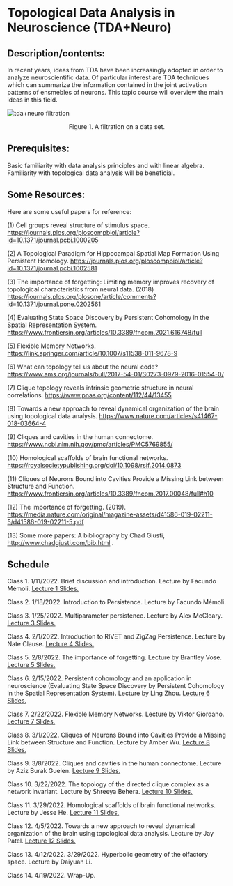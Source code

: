 # Topological Data Analysis in Neuroscience (TDA+Neuro)

## Description/contents: 
In recent years, ideas from TDA have been increasingly adopted in order to analyze neuroscientific data. Of particular interest are TDA techniques which can summarize the information contained in the joint activation patterns of ensmebles of neurons. This topic course will overview the main ideas in this field.


![tda+neuro filtration](https://user-images.githubusercontent.com/25011329/148897433-121fe6ab-641a-4533-aa68-bb9960de86f0.png)


<p align = "center">
Figure 1. A filtration on a data set.
</p>

## Prerequisites: 
Basic familiarity with data analysis principles and with linear algebra. Familiarity with topological data analysis will be beneficial.

## Some Resources: 
Here are some useful papers for reference:

(1) Cell groups reveal structure of stimulus space. https://journals.plos.org/ploscompbiol/article?id=10.1371/journal.pcbi.1000205 

(2) A Topological Paradigm for Hippocampal Spatial Map Formation Using Persistent Homology. https://journals.plos.org/ploscompbiol/article?id=10.1371/journal.pcbi.1002581

(3) The importance of forgetting: Limiting memory improves recovery of topological characteristics from neural data. (2018) https://journals.plos.org/plosone/article/comments?id=10.1371/journal.pone.0202561

(4) Evaluating State Space Discovery by Persistent Cohomology in the Spatial Representation System. https://www.frontiersin.org/articles/10.3389/fncom.2021.616748/full

(5) Flexible Memory Networks. https://link.springer.com/article/10.1007/s11538-011-9678-9

(6) What can topology tell us about the neural code? https://www.ams.org/journals/bull/2017-54-01/S0273-0979-2016-01554-0/

(7) Clique topology reveals intrinsic geometric structure in neural correlations. https://www.pnas.org/content/112/44/13455 

(8) Towards a new approach to reveal dynamical organization of the brain using topological data analysis. https://www.nature.com/articles/s41467-018-03664-4

(9) Cliques and cavities in the human connectome. https://www.ncbi.nlm.nih.gov/pmc/articles/PMC5769855/

(10)  Homological scaffolds of brain functional networks. https://royalsocietypublishing.org/doi/10.1098/rsif.2014.0873

(11) Cliques of Neurons Bound into Cavities Provide a Missing Link between Structure and Function. https://www.frontiersin.org/articles/10.3389/fncom.2017.00048/full#h10


(12) The importance of forgetting. (2019). https://media.nature.com/original/magazine-assets/d41586-019-02211-5/d41586-019-02211-5.pdf

(13) Some more papers: A bibliography by Chad Giusti, http://www.chadgiusti.com/bib.html .



## Schedule

Class 1. 1/11/2022. Brief discussion and introduction. Lecture by Facundo Mémoli. [Lecture 1 Slides.](https://github.com/ndag/TDA-and-Neuro/blob/main/Lecture%201%201-11-2022.pdf)

Class 2. 1/18/2022. Introduction to Persistence. Lecture by Facundo Mémoli.

Class 3. 1/25/2022. Multiparameter persistence. Lecture by Alex McCleary. [Lecture 3 Slides.](https://github.com/ndag/TDA-and-Neuro/blob/main/Lecture%203%201-25-2022.pdf)

Class 4. 2/1/2022. Introduction to RIVET and ZigZag Persistence. Lecture by Nate Clause. [Lecture 4 Slides.](https://github.com/ndag/TDA-and-Neuro/tree/main/Lecture%204%202-1-2022)

Class 5. 2/8/2022. The importance of forgetting. Lecture by Brantley Vose. [Lecture 5 Slides.](https://github.com/ndag/TDA-and-Neuro/tree/main/Lecture%205%202-8-2022)

Class 6. 2/15/2022. Persistent cohomology and an application in neuroscience (Evaluating State Space Discovery by Persistent Cohomology in the Spatial Representation System). Lecture by Ling Zhou. [Lecture 6 Slides.](https://github.com/ndag/TDA-and-Neuro/blob/main/Lecture%206%202-15-2022.pdf)

Class 7. 2/22/2022. Flexible Memory Networks. Lecture by Viktor Giordano. [Lecture 7 Slides.](https://github.com/ndag/TDA-and-Neuro/blob/main/Lecture%207%202-22-2022.pdf)

Class 8. 3/1/2022. Cliques of Neurons Bound into Cavities Provide a Missing Link between Structure and Function. Lecture by Amber Wu. [Lecture 8 Slides.](https://github.com/ndag/TDA-and-Neuro/blob/main/Lecture%208%203-1-2022.pdf)

Class 9. 3/8/2022. Cliques and cavities in the human connectome. Lecture by Aziz Burak Guelen. [Lecture 9 Slides.](https://github.com/ndag/TDA-and-Neuro/blob/main/Lecture%209%203-8-2022.pdf)

Class 10. 3/22/2022. The topology of the directed clique complex as a network invariant. Lecture by Shreeya Behera. [Lecture 10 Slides.](https://github.com/ndag/TDA-and-Neuro/blob/main/Lecture%2010%203-22-2022.pdf)

Class 11. 3/29/2022. Homological scaffolds of brain functional networks. Lecture by Jesse He. [Lecture 11 Slides.](https://github.com/ndag/TDA-and-Neuro/blob/main/Lecture%2011%203-29-2022.pdf)

Class 12. 4/5/2022. Towards a new approach to reveal dynamical organization of the brain using topological data analysis. Lecture by Jay Patel. [Lecture 12 Slides.](https://github.com/ndag/TDA-and-Neuro/blob/main/Lecture%2012%204-5-2022.pdf)

Class 13. 4/12/2022. 3/29/2022. Hyperbolic geometry of the olfactory space. Lecture by Daiyuan Li. 

Class 14. 4/19/2022. Wrap-Up.
